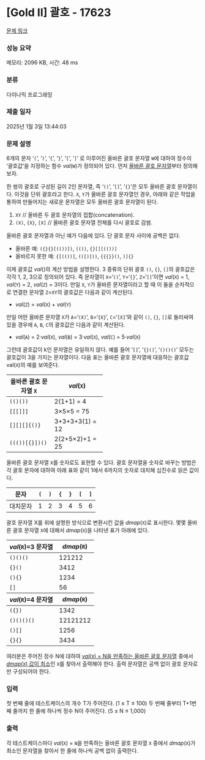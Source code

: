 # [Gold II] 괄호 - 17623 

[문제 링크](https://www.acmicpc.net/problem/17623) 

### 성능 요약

메모리: 2096 KB, 시간: 48 ms

### 분류

다이나믹 프로그래밍

### 제출 일자

2025년 1월 3일 13:44:03

### 문제 설명

<p>6개의 문자 ‘<code>(</code>’, ‘<code>)</code>’, ‘<code>{</code>’, ‘<code>}</code>’, ‘<code>[</code>’, ‘<code>]</code>’ 로 이루어진 올바른 괄호 문자열 <code>W</code>에 대하여 정수의 ‘괄호값’을 지정하는 함수 <em>val</em>(<code>W</code>)가 정의되어 있다. 먼저 <u>올바른 괄호 문자열</u>부터 정의해보자.</p>

<p>한 쌍의 괄호로 구성된 길이 2인 문자열, 즉 ‘<code>()</code>’, ‘<code>[]</code>’, ‘<code>{}</code>’은 모두 올바른 괄호 문자열이다. 이것을 단위 괄호라고 한다. <code>X</code>, <code>Y</code>가 올바른 괄호 문자열인 경우, 아래와 같은 작업을 통하여 만들어지는 새로운 문자열은 모두 올바른 괄호 문자열이 된다.</p>

<ol>
	<li><code>XY</code> // 올바른 두 괄호 문자열의 접합(concatenation).</li>
	<li><code>(X)</code>, <code>{X}</code>, <code>[X]</code> // 올바른 괄호 문자열 전체를 다시 괄호로 감쌈.</li>
</ol>

<p>올바른 괄호 문자열과 아닌 예가 다음에 있다. 단 괄호 문자 사이에 공백은 없다.</p>

<ul>
	<li>올바른 예: <code>({}{}[(())])</code>, <code>(())</code>, <code>{}[][(())]</code></li>
	<li>올바르지 못한 예: <code>{[(())]</code>, <code>(([)]))</code>, <code>{{{}}()</code>, <code>)]{}</code></li>
</ul>

<p>이제 괄호값 <em>val</em>()의 계산 방법을 설명한다. 3 종류의 단위 괄호 <code>()</code>, <code>{}</code>, <code>[]</code>의 괄호값은 각각 1, 2, 3으로 정의되어 있다. 즉 문자열이 <code>X</code>=‘<code>()</code>’, <code>Y</code>=‘<code>{}</code>’, <code>Z</code>=‘<code>[]</code>’이면 <em>val</em>(<code>X</code>) = 1, <em>val</em>(<code>Y</code>) = 2, <em>val</em>(<code>Z</code>) = 3이다. 만일 <code>X</code>, <code>Y</code>가 올바른 문자열이라고 할 때 이 둘을 순차적으로 연결한 문자열 <code>Z</code>=<code>XY</code>의 괄호값은 다음과 같이 계산된다.</p>

<ul>
	<li><em>val</em>(<code>Z</code>) = <em>val</em>(<code>X</code>) + <em>val</em>(<code>Y</code>)</li>
</ul>

<p>만일 어떤 올바른 문자열 <code>X</code>가 <code>A</code>=‘<code>(X)</code>’, <code>B</code>=‘<code>{X}</code>’, <code>C</code>=‘<code>[X]</code>’와 같이 <code>()</code>, <code>{}</code>, <code>[]</code>로 둘러싸여 있을 경우에 <code>A</code>, <code>B</code>, <code>C</code>의 괄호값은 다음과 같이 계산된다.</p>

<ul>
	<li><em>val</em>(<code>A</code>) = 2·<em>val</em>(<code>X</code>), <em>val</em>(<code>B</code>) = 3·<em>val</em>(<code>X</code>), <em>val</em>(<code>C</code>) = 5·<em>val</em>(<code>X</code>)</li>
</ul>

<p>그런데 괄호값이 k인 문자열은 유일하지 않다. 예를 들어 ‘<code>[]</code>’, ‘<code>{}()</code>’, ‘<code>()()()</code>’ 모두는 괄호값이 3을 가지는 문자열이다. 다음 표는 올바른 괄호 문자열에 대응하는 괄호값 val(<code>X</code>)의 예를 보여준다.</p>

<table class="table table-bordered" style="width: 50%;">
	<thead>
		<tr>
			<th>올바른 괄호 문자열 <code>X</code></th>
			<th><em>val</em>(<code>X</code>)</th>
		</tr>
	</thead>
	<tbody>
		<tr>
			<td><code>(()())</code></td>
			<td>2(1+1) = 4</td>
		</tr>
		<tr>
			<td><code>[[[]]]</code></td>
			<td>3×5×5 = 75</td>
		</tr>
		<tr>
			<td><code>[][][]{()}</code></td>
			<td>3+3+3+3(1) = 12</td>
		</tr>
		<tr>
			<td><code>((())[{}])()</code></td>
			<td>2(2+5×2)+1 = 25</td>
		</tr>
	</tbody>
</table>

<p>올바른 괄호 문자열 <code>X</code>를 숫자로도 표현할 수 있다. 괄호 문자열을 숫자로 바꾸는 방법은 각 괄호 문자에 대하여 아래 표와 같이 1에서 6까지의 숫자로 대치해 십진수로 읽은 값이다.</p>

<table class="table table-bordered" style="width: 50%;">
	<thead>
		<tr>
			<th>문자</th>
			<th><code>(</code></th>
			<th><code>)</code></th>
			<th><code>{</code></th>
			<th><code>}</code></th>
			<th><code>[</code></th>
			<th><code>]</code></th>
		</tr>
	</thead>
	<tbody>
		<tr>
			<td>대치문자</td>
			<td>1</td>
			<td>2</td>
			<td>3</td>
			<td>4</td>
			<td>5</td>
			<td>6</td>
		</tr>
	</tbody>
</table>

<p>괄호 문자열 X를 위에 설명한 방식으로 변환시킨 값을 <em>dmap</em>(<code>X</code>)로 표시한다. 몇몇 올바른 괄호 문자열 <code>X</code>에 대해서 <em>dmap</em>(<code>X</code>)을 나타낸 표가 아래에 있다.</p>

<table class="table table-bordered" style="width: 50%;">
	<thead>
		<tr>
			<th><em>val</em>(<code>R</code>)=3 문자열</th>
			<th><em>dmap</em>(<code>R</code>)</th>
		</tr>
	</thead>
	<tbody>
		<tr>
			<td><code>()()()</code></td>
			<td>121212</td>
		</tr>
		<tr>
			<td><code>{}()</code></td>
			<td>3412</td>
		</tr>
		<tr>
			<td><code>(){}</code></td>
			<td>1234</td>
		</tr>
		<tr>
			<td><code>[]</code></td>
			<td>56</td>
		</tr>
	</tbody>
	<thead>
		<tr>
			<th><em>val</em>(<code>R</code>)=4 문자열</th>
			<th><em>dmap</em>(<code>R</code>)</th>
		</tr>
	</thead>
	<tbody>
		<tr>
			<td><code>({})</code></td>
			<td>1342</td>
		</tr>
		<tr>
			<td><code>()()()()</code></td>
			<td>12121212</td>
		</tr>
		<tr>
			<td><code>()[]</code></td>
			<td>1256</td>
		</tr>
		<tr>
			<td><code>{}{}</code></td>
			<td>3434</td>
		</tr>
	</tbody>
</table>

<p>여러분은 주어진 정수 N에 대하여 <u><em>val</em>(<code>X</code>) = N을 만족하는 올바른 괄호 문자열</u> 중에서 <u><em>dmap</em>(<code>X</code>) 값이 최소</u>인 <code>X</code>를 찾아서 출력해야 한다. 출력 문자열은 공백 없이 괄호 문자로만 구성되어야 한다.</p>

### 입력 

 <p>첫 번째 줄에 테스트케이스의 개수 T가 주어진다. (1 ≤ T ≤ 100) 두 번째 줄부터 T+1번째 줄까지 한 줄에 하나씩 정수 N이 주어진다. (5 ≤ N ≤ 1,000)</p>

### 출력 

 <p>각 테스트케이스마다 <em>val</em>(<code>X</code>) = <code>N</code>을 만족하는 올바른 괄호 문자열 <code>X</code> 중에서 <em>dmap</em>(<code>X</code>)가 최소인 문자열을 찾아서 한 줄에 하나씩 공백 없이 출력한다.</p>

